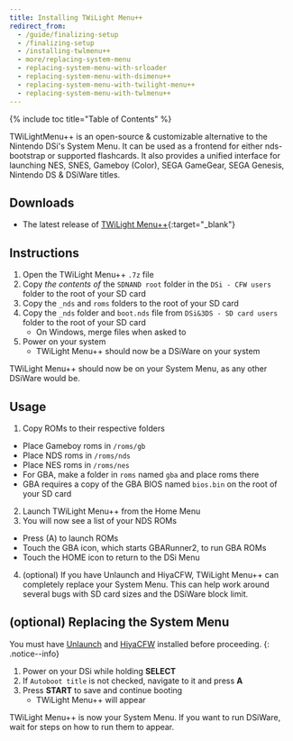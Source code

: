 ```yaml
---
title: Installing TWiLight Menu++
redirect_from:
  - /guide/finalizing-setup
  - /finalizing-setup
  - /installing-twlmenu++
  - more/replacing-system-menu
  - replacing-system-menu-with-srloader
  - replacing-system-menu-with-dsimenu++
  - replacing-system-menu-with-twilight-menu++
  - replacing-system-menu-with-twlmenu++
---
```


{% include toc title="Table of Contents" %}

TWiLightMenu++ is an open-source & customizable alternative to the Nintendo DSi's System Menu. It can be used as a frontend for either nds-bootstrap or supported flashcards. It also provides a unified interface for launching NES, SNES, Gameboy (Color), SEGA GameGear, SEGA Genesis, Nintendo DS & DSiWare titles.

## Downloads

- The latest release of [TWiLight Menu++](https://github.com/RocketRobz/TWiLightMenu/releases){:target="_blank"}

## Instructions

1. Open the TWiLight Menu++ `.7z` file
2. Copy *the contents of* the `SDNAND root` folder in the `DSi - CFW users` folder to the root of your SD card
3. Copy the `_nds` and `roms` folders to the root of your SD card
4. Copy the `_nds` folder and `boot.nds` file from `DSi&3DS - SD card users` folder to the root of your SD card
    - On Windows, merge files when asked to
5. Power on your system
    - TWiLight Menu++ should now be a DSiWare on your system

TWiLight Menu++ should now be on your System Menu, as any other DSiWare would be.

## Usage

1. Copy ROMs to their respective folders
  - Place Gameboy roms in `/roms/gb`
  - Place NDS roms in `/roms/nds`
  - Place NES roms in `/roms/nes`
  - For GBA, make a folder in `roms` named `gba` and place roms there
  - GBA requires a copy of the GBA BIOS named `bios.bin` on the root of your SD card
2. Launch TWiLight Menu++ from the Home Menu
3. You will now see a list of your NDS ROMs
  - Press (A) to launch ROMs
  - Touch the GBA icon, which starts GBARunner2, to run GBA ROMs
  - Touch the HOME icon to return to the DSi Menu
4. (optional) If you have Unlaunch and HiyaCFW, TWiLight Menu++ can completely replace your System Menu. This can help work around several bugs with SD card sizes and the DSiWare block limit.

## (optional) Replacing the System Menu

You must have [Unlaunch](/guide/installing-unlaunch/) and [HiyaCFW](/guide/installing-hiyacfw/) installed before proceeding.
{: .notice--info}

1. Power on your DSi while holding **SELECT**
2. If `Autoboot title` is not checked, navigate to it and press **A**
3. Press **START** to save and continue booting
    - TWiLight Menu++ will appear

TWiLight Menu++ is now your System Menu. If you want to run DSiWare, wait for steps on how to run them to appear.
